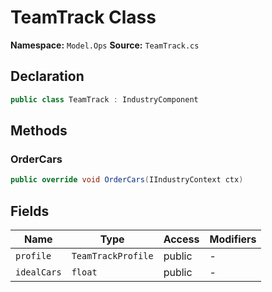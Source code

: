 # TeamTrack Class

**Namespace:** `Model.Ops`
**Source:** `TeamTrack.cs`

## Declaration

```csharp
public class TeamTrack : IndustryComponent
```

## Methods

### OrderCars

```csharp
public override void OrderCars(IIndustryContext ctx)
```

## Fields

| Name | Type | Access | Modifiers |
|------|------|--------|-----------|
| `profile` | `TeamTrackProfile` | public | - |
| `idealCars` | `float` | public | - |


